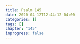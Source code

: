 ```yaml
---
title: Psalm 145
date: 2020-04-12T12:44:12-04:00
categories: []
tags: []
chapter: "145"
inprogress: false
---
```



